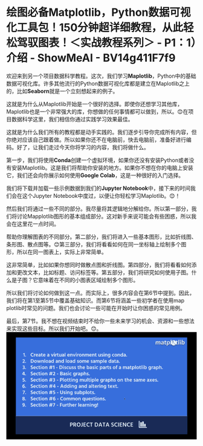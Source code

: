 # 绘图必备**Matplotlib**，Python数据可视化工具包！150分钟超详细教程，从此轻松驾驭图表！＜实战教程系列＞ - P1：1）介绍 - ShowMeAI - BV14g411F7f9

欢迎来到另一个项目数据科学教程。这次，我们学习**Maplotlib**，Python中的基础数据可视化库。许多其他流行的Python数据可视化库都是建立在Maplotlib之上的，比如**Seaborn**就是一个立刻想起来的例子。

这就是为什么从Maplotlib开始是一个很好的选择。即使你还想学习其他库，Maplotlib也是一个非常强大的库，你想做的任何事情都可以做到，所以。😊在项目数据科学这里，我们相信你通过实践学习效果最佳。

这就是为什么我们所有的教程都是动手实践的。我们逐步引导你完成所有内容，但你绝对应该自己跟着做。所以如果你还不在电脑前，快去电脑前，准备好进行编码。好了，让我们走过今天你将学习的内容，我们将做什么。

第一步，我们将使用**Conda**创建一个虚拟环境，如果你还没有安装Python或者没有安装Maplotlib。这是我们将帮助你安装的地方。如果你不想在你的电脑上安装它，我们还会向你展示如何使用**Google Colab**，这是一种很好的入门选择。

我们将下载并加载一些示例数据到我们的**Jupyter Notebook**中，接下来的时间我们会在这个Jupyter Notebook中度过，以便让你轻松学习Maplotlib。😊！[](img/713aa061ca832d789588432894bde509_1.png)

然后我们将通过一些不同的部分。我尽量将其逻辑地分解给你。所以第一部分，我们将讨论Mapplotlib图形的基本组成部分。这对新手来说可能会有些困惑，所以我会在这里花一点时间。

帮助你理解图表的不同部分。第二部分，我们将进入一些基本图形，比如折线图、条形图、散点图等。😊第三部分，我们将看看如何在同一坐标轴上绘制多个图形，所以在同一图表上，实际上非常简单。

这非常简单，比如如果你想同时做散点图和折线图。第四部分，我们将看看如何添加和更改文本，比如标题、访问标签等。第五部分，我们将研究如何使用子图。什么是子图？它意味着在不同的小图表区域绘制多个图形。

所以我们将讨论如何做到这一点。而实际上，很多内容会在第6节中提到。因此，我们将在第1至第5节中覆盖基础知识。而第6节将涵盖一些初学者在使用map plotlib时常见的问题。我们也会讨论一些可能在开始时让你困惑的常见用例。

最后，第7节。我不想在视频结束时不给你一些未来学习的机会、资源和一些想法来实现这些目标。所以我们开始吧。😊。![](img/713aa061ca832d789588432894bde509_3.png)
